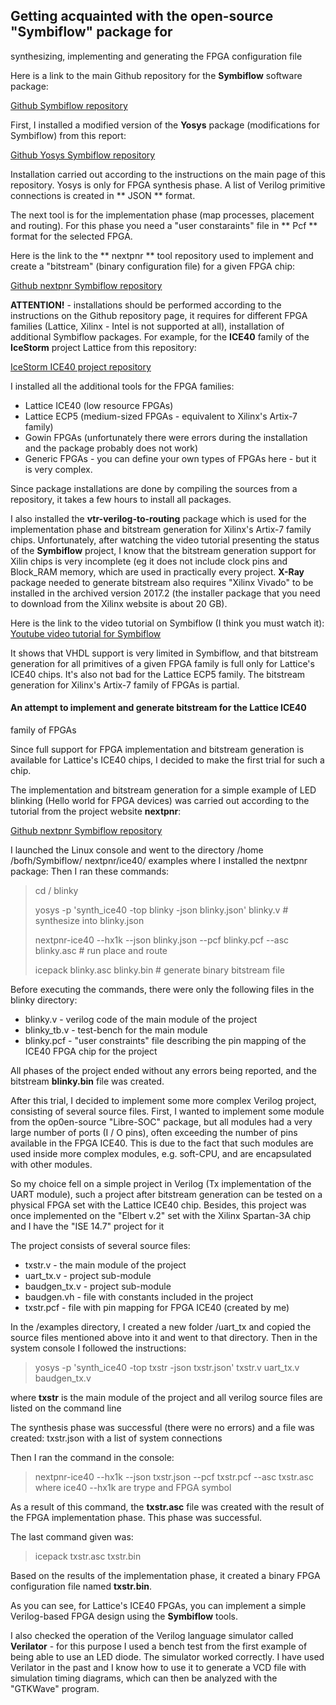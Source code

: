 ## Getting acquainted with the open-source "Symbiflow" package for
synthesizing, implementing and generating the FPGA configuration file

Here is a link to the main Github repository for the **Symbiflow** software
package:

[Github Symbiflow repository](https://github.com/SymbiFlow)

First, I installed a modified version of the **Yosys** package (modifications
for Symbiflow) from this report:

[Github Yosys Symbiflow repository](https://github.com/SymbiFlow/yosys)

Installation carried out according to the instructions on the main page of this
repository. Yosys is only for FPGA synthesis phase. A list of Verilog primitive
connections is created in ** JSON ** format.

The next tool is for the implementation phase (map processes, placement and
routing). For this phase you need a "user constaraints" file in ** Pcf **
format for the selected FPGA.

Here is the link to the ** nextpnr ** tool repository used to implement and
create a "bitstream" (binary configuration file) for a given FPGA chip:

[Github nextpnr Symbiflow repository](https://github.com/SymbiFlow/nextpnr)

**ATTENTION!** - installations should be performed according to the
instructions on the Github repository page, it requires for different FPGA
families (Lattice, Xilinx - Intel is not supported at all), installation of
additional Symbiflow packages. For example, for the **ICE40** family of the
**IceStorm** project Lattice from this repository:

[IceStorm ICE40 project repository](http://bygone.clairexen.net/icestorm/)

I installed all the additional tools for the FPGA families:

+ Lattice ICE40 (low resource FPGAs)
+ Lattice ECP5 (medium-sized FPGAs - equivalent to Xilinx's Artix-7 family)
+ Gowin FPGAs (unfortunately there were errors during the installation and the
package probably does not work)
+ Generic FPGAs - you can define your own types of FPGAs here - but it is very
complex.

Since package installations are done by compiling the sources from a
repository, it takes a few hours to install all packages.

I also installed the **vtr-verilog-to-routing** package which is used for the
implementation phase and bitstream generation for Xilinx's Artix-7 family
chips. Unfortunately, after watching the video tutorial presenting the status
of the **Symbiflow** project, I know that the bitstream generation support for
Xilin chips is very incomplete (eg it does not include clock pins and Block_RAM
memory, which are used in practically every project. **X-Ray** package needed
to generate bitstream also requires "Xilinx Vivado" to be installed in the
archived version 2017.2 (the installer package that you need to download from
the Xilinx website is about 20 GB).

Here is the link to the video tutorial on Symbiflow (I think you must watch
it):
[Youtube video tutorial for
Symbiflow](https://www.youtube.com/watch?v=-xyAauPa__s)

It shows that VHDL support is very limited in Symbiflow, and that bitstream
generation for all primitives of a given FPGA family is full only for Lattice's
ICE40 chips. It's also not bad for the Lattice ECP5 family. The bitstream
generation for Xilinx's Artix-7 family of FPGAs is partial.

#### An attempt to implement and generate bitstream for the Lattice ICE40
family of FPGAs

Since full support for FPGA implementation and bitstream generation is
available for Lattice's ICE40 chips, I decided to make the first trial for such
a chip.

The implementation and bitstream generation for a simple example of LED
blinking (Hello world for FPGA devices) was carried out according to the
tutorial from the project website **nextpnr**:

[Github nextpnr Symbiflow repository](https://github.com/SymbiFlow/nextpnr)

I launched the Linux console and went to the directory /home /bofh/Symbiflow/
nextpnr/ice40/ examples where I installed the nextpnr package:
Then I ran these commands:

> cd / blinky
>
> yosys -p 'synth_ice40 -top blinky -json blinky.json' blinky.v # synthesize
into blinky.json
>
> nextpnr-ice40 --hx1k --json blinky.json --pcf blinky.pcf --asc blinky.asc #
run place and route
>
> icepack blinky.asc blinky.bin # generate binary bitstream file

Before executing the commands, there were only the following files in the
blinky directory:
+ blinky.v - verilog code of the main module of the project
+ blinky_tb.v - test-bench for the main module
+ blinky.pcf - "user constraints" file describing the pin mapping of the ICE40
FPGA chip for the project

All phases of the project ended without any errors being reported, and the
bitstream **blinky.bin** file was created.

After this trial, I decided to implement some more complex Verilog project,
consisting of several source files. First, I wanted to implement some module
from the op0en-source "Libre-SOC" package, but all modules had a very large
number of ports (I / O pins), often exceeding the number of pins available in
the FPGA ICE40. This is due to the fact that such modules are used inside more
complex modules, e.g. soft-CPU, and are encapsulated with other modules.

So my choice fell on a simple project in Verilog (Tx implementation of the UART
module), such a project after bitstream generation can be tested on a physical
FPGA set with the Lattice ICE40 chip. Besides, this project was once
implemented on the "Elbert v.2" set with the Xilinx Spartan-3A chip and I have
the "ISE 14.7" project for it

The project consists of several source files:
+ txstr.v - the main module of the project
+ uart_tx.v - project sub-module
+ baudgen_tx.v - project sub-module
+ baudgen.vh - file with constants included in the project
+ txstr.pcf - file with pin mapping for FPGA ICE40 (created by me)

In the /examples directory, I created a new folder /uart_tx and copied the
source files mentioned above into it and went to that directory. Then in the
system console I followed the instructions:

> yosys -p 'synth_ice40 -top txstr -json txstr.json' txstr.v uart_tx.v
baudgen_tx.v

where **txstr** is the main module of the project and all verilog source files
are listed on the command line

The synthesis phase was successful (there were no errors) and a file was
created: txstr.json with a list of system connections

Then I ran the command in the console:

> nextpnr-ice40 --hx1k --json txstr.json --pcf txstr.pcf --asc txstr.asc
where ice40 --hx1k are trype and FPGA symbol

As a result of this command, the **txstr.asc** file was created with the result
of the FPGA implementation phase. This phase was successful.

The last command given was:

> icepack txstr.asc txstr.bin

Based on the results of the implementation phase, it created a binary FPGA
configuration file named **txstr.bin**.

As you can see, for Lattice's ICE40 FPGAs, you can implement a simple
Verilog-based FPGA design using the **Symbiflow** tools.

I also checked the operation of the Verilog language simulator called
**Verilator** - for this purpose I used a bench test from the first example of
being able to use an LED diode. The simulator worked correctly. I have used
Verilator in the past and I know how to use it to generate a VCD file with
simulation timing diagrams, which can then be analyzed with the "GTKWave"
program.

